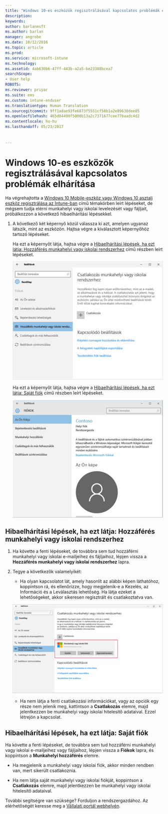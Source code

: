 ```yaml
---
title: "Windows 10-es eszközök regisztrálásával kapcsolatos problémák elhárítása | Microsoft Docs"
description: 
keywords: 
author: barlanmsft
ms.author: barlan
manager: angrobe
ms.date: 10/12/2016
ms.topic: article
ms.prod: 
ms.service: microsoft-intune
ms.technology: 
ms.assetid: 4ab630b6-47ff-443b-a2a5-be23388bcea7
searchScope:
- User help
ROBOTS: 
ms.reviewer: priyar
ms.suite: ems
ms.custom: intune-enduser
ms.translationtype: Human Translation
ms.sourcegitcommit: 9ff1adae93fe6873f5551cf58b1a2e89638dee85
ms.openlocfilehash: 465d84490f5000b13a2c7371677cee77baadc4d2
ms.contentlocale: hu-hu
ms.lasthandoff: 05/23/2017


---
```


# <a name="troubleshoot-your-windows-10-device-enrollment"></a>Windows 10-es eszközök regisztrálásával kapcsolatos problémák elhárítása
Ha végrehajtotta a [Windows 10 Mobile-eszköz vagy Windows 10 asztali eszköz regisztrálása az Intune-ban](enroll-your-w10-phone-or-w10-pc-windows.md) című témakörben leírt lépéseket, de mégsem tudja elérni munkahelyi vagy iskolai levelezését vagy fájljait, próbálkozzon a következő hibaelhárítási lépésekkel.

1.  A következő két képernyő közül válassza ki azt, amelyen ugyanaz látszik, mint az eszközön. Hajtsa végre a kiválasztott képernyőhöz tartozó lépéseket.

    Ha ezt a képernyőt látja, hajtsa végre a [Hibaelhárítási lépések, ha ezt látja: Hozzáférés munkahelyi vagy iskolai rendszerhez](#troubleshooting-steps-to-follow-if-you-see-access-work-or-school) című részben leírt lépéseket.

    ![settings-accounts-access-work-or-school](./media/w10-enroll-rs1-connect-to-work-or-school.png)

    Ha ezt a képernyőt látja, hajtsa végre a [Hibaelhárítási lépések, ha ezt látja: Saját fiók](#troubleshooting-steps-to-follow-if-you-see-your-account) című részben leírt lépéseket.

    ![settings-accounts-your-account](./media/W10-enroll-2-accounts-your-account.png)

## <a name="troubleshooting-steps-to-follow-if-you-see-access-work-or-school"></a>Hibaelhárítási lépések, ha ezt látja: Hozzáférés munkahelyi vagy iskolai rendszerhez

1.  Ha követte a fenti lépéseket, de továbbra sem tud hozzáférni munkahelyi vagy iskolai e-mailjeihez és fájljaihoz, lépjen vissza a **Hozzáférés munkahelyi vagy iskolai rendszerhez** lapra.

2. Tegye a következők valamelyikét:

    - Ha olyan kapcsolatot lát, amely hasonlít az alábbi képen láthatóhoz, koppintson rá, és ellenőrizze, hogy megjelenik-e a Kezelés, az Információ és a Leválasztás lehetőség. Ha látja ezeket a lehetőségeket, akkor sikeresen regisztrált és csatlakoztatva van.

    ![validate-successful-enrollment](./media/w10-enroll-rs1-validate-successful-enrollment.png)

    - Ha nem látja a fenti csatlakozási információkat, vagy az opciók egy része nem jelenik meg, kattintson a **Csatlakozás** elemre, majd jelentkezzen be munkahelyi vagy iskolai hitelesítő adataival. Ezzel létrejön a kapcsolat.

## <a name="troubleshooting-steps-to-follow-if-you-see-your-account"></a>Hibaelhárítási lépések, ha ezt látja: Saját fiók

Ha követte a fenti lépéseket, de továbbra sem tud hozzáférni munkahelyi vagy iskolai e-mailjeihez vagy fájljaihoz, lépjen vissza a **Fiókok** lapra, és koppintson a **Munkahelyi hozzáférés** elemre.

- Ha megjelenik a munkahelyi vagy iskolai fiók, akkor minden rendben van, mert sikerült csatlakoznia.

- Ha nem látja saját munkahelyi vagy iskolai fiókját, koppintson a **Csatlakozás** elemre, majd jelentkezzen be munkahelyi vagy iskolai hitelesítő adataival.

További segítségre van szüksége? Forduljon a rendszergazdához. Az elérhetőségét keresse meg a [Vállalati portál webhelyén](http://portal.manage.microsoft.com).

